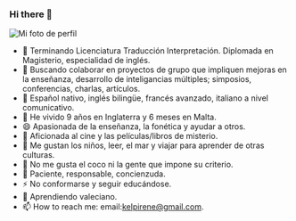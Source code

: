 ### Hi there 👋

![Mi foto de perfil]([https://github.com/JustCodeItDeveloper/JustCodeItDeveloper/blob/main/logo.jpeg](https://github.com/IRENESANCHEZFUENTES/IRENESANCHEZFUENTES/blob/f886f48c9b43bb97a2f5a3a7575cb93ecf1d6280/FotoperfildeIrene.jpg))


- 🔭 Terminando Licenciatura Traducción Interpretación. Diplomada en Magisterio, especialidad de inglés.
- 👯 Buscando colaborar en proyectos de grupo que impliquen mejoras en la enseñanza, desarrollo de inteligancias múltiples; simposios, conferencias, charlas, artículos.
- 💬 Español nativo, inglés bilingüe, francés avanzado, italiano a nivel comunicativo.
- 🧳 He vivido 9 años en Inglaterra y 6 meses en Malta. 
- 😄 Apasionada de la enseñanza, la fonética y ayudar a otros.
- 🎥 Aficionada al cine y las películas/libros de misterio. 
- 🚸 Me gustan los niños, leer, el mar y viajar para aprender de otras culturas.
- 🤔 No me gusta el coco ni la gente que impone su criterio.
- 🐢 Paciente, responsable, concienzuda.
- ⚡ No conformarse y seguir educándose.
- 🌱 Aprendiendo valeciano.
- 📫 How to reach me: email:kelpirene@gmail.com.
